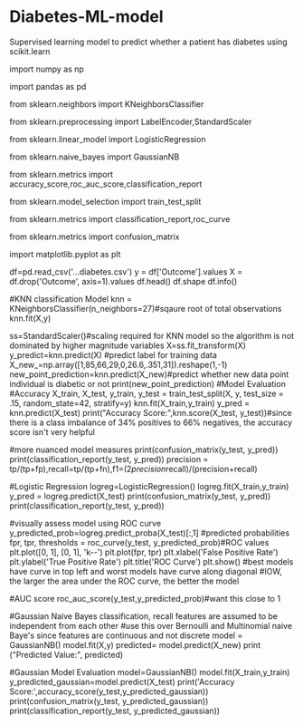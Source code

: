 # Diabetes-ML-model
Supervised learning model to predict whether a patient has diabetes using scikit.learn

import numpy as np

import pandas as pd

from sklearn.neighbors import KNeighborsClassifier

from sklearn.preprocessing import LabelEncoder,StandardScaler

from sklearn.linear_model import LogisticRegression

from sklearn.naive_bayes import GaussianNB

from sklearn.metrics import accuracy_score,roc_auc_score,classification_report

from sklearn.model_selection import train_test_split

from sklearn.metrics import classification_report,roc_curve

from sklearn.metrics import confusion_matrix

import matplotlib.pyplot as plt

df=pd.read_csv('...diabetes.csv')
y = df['Outcome'].values
X = df.drop('Outcome', axis=1).values
df.head()
df.shape
df.info()

 #KNN classification Model
knn = KNeighborsClassifier(n_neighbors=27)#sqaure root of total observations knn.fit(X,y)

 ss=StandardScaler()#scaling required for KNN model so the algorithm is not dominated by higher magnitude variables 
 X=ss.fit_transform(X)
y_predict=knn.predict(X) #predict label for training data X_new_=np.array([1,85,66,29,0,26.6,.351,31]).reshape(1,-1)
new_point_prediction=knn.predict(X_new)#predict whether new data point individual is diabetic or not 
print(new_point_prediction)
 #Model Evaluation
#Accuracy
X_train, X_test, y_train, y_test = train_test_split(X, y, test_size = .15, random_state=42, stratify=y) knn.fit(X_train,y_train)
y_pred = knn.predict(X_test)
print("Accuracy Score:",knn.score(X_test, y_test))#since there is a class imbalance of 34% positives to 66% negatives, the accuracy score isn't very helpful

 #more nuanced model measures
print(confusion_matrix(y_test, y_pred))
print(classification_report(y_test, y_pred))
precision = tp/(tp+fp),recall=tp/(tp+fn),f1=(2*precision*recall)/(precision+recall)

 #Logistic Regression
logreg=LogisticRegression() logreg.fit(X_train,y_train)
y_pred = logreg.predict(X_test) print(confusion_matrix(y_test, y_pred)) print(classification_report(y_test, y_pred))

#visually assess model using ROC curve
y_predicted_prob=logreg.predict_proba(X_test)[:,1] #predicted probabilities
fpr, tpr, thresholds = roc_curve(y_test, y_predicted_prob)#ROC values
plt.plot([0, 1], [0, 1], 'k--')
plt.plot(fpr, tpr)
plt.xlabel('False Positive Rate')
plt.ylabel('True Positive Rate')
plt.title('ROC Curve')
plt.show() #best models have curve in top left and worst models have curve along diagonal #IOW, the larger the area under the ROC curve, the better the model

 #AUC score
roc_auc_score(y_test,y_predicted_prob)#want this close to 1

 #Gaussian Naive Bayes classification, recall features are assumed to be independent from each other #use this over Bernoulli and Multinomial naive Baye's since features are continuous and not discrete model = GaussianNB()
model.fit(X,y)
predicted= model.predict(X_new)
print ("Predicted Value:", predicted)

 #Gaussian Model Evaluation
model=GaussianNB()
model.fit(X_train,y_train) y_predicted_gaussian=model.predict(X_test)
print('Accuracy Score:',accuracy_score(y_test,y_predicted_gaussian)) print(confusion_matrix(y_test, y_predicted_gaussian)) print(classification_report(y_test, y_predicted_gaussian))
